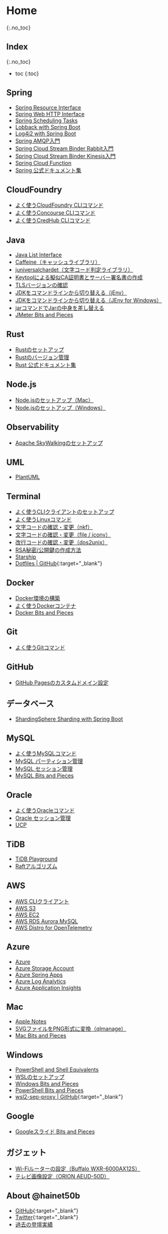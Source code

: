 # Home
{:.no_toc}

## Index
{:.no_toc}

* toc
{:toc}

## Spring
- [Spring Resource Interface](https://hainet50b.github.io/spring/spring-resource-interface)
- [Spring Web HTTP Interface](https://hainet50b.github.io/spring/spring-web-http-interface)
- [Spring Scheduling Tasks](https://hainet50b.github.io/spring/spring-scheduling-tasks)
- [Lobback with Spring Boot](https://hainet50b.github.io/spring/logback-spring-boot)
- [Log4j2 with Spring Boot](https://hainet50b.github.io/spring/log4j2-spring-boot)
- [Spring AMQP入門](https://hainet50b.github.io/spring/spring-amqp-intro)
- [Spring Cloud Stream Binder Rabbit入門](https://hainet50b.github.io/spring/spring-cloud-stream-binder-rabbit-intro)
- [Spring Cloud Stream Binder Kinesis入門](https://hainet50b.github.io/spring/spring-cloud-stream-binder-kinesis-intro)
- [Spring Cloud Function](https://hainet50b.github.io/spring/spring-cloud-function)
- [Spring 公式ドキュメント集](https://hainet50b.github.io/spring/spring-references)

## CloudFoundry
- [よく使うCloudFoundry CLIコマンド](https://hainet50b.github.io/cloudfoundry/cf-commands.md)
- [よく使うConcourse CLIコマンド](https://hainet50b.github.io/cloudfoundry/fly-commands.md)
- [よく使うCredHub CLIコマンド](https://hainet50b.github.io/cloudfoundry/credhub-commands.md)

## Java
- [Java List Interface](https://hainet50b.github.io/java/java-list-interface)
- [Caffeine（キャッシュライブラリ）](https://hainet50b.github.io/java/java-caffeine)
- [juniversalchardet（文字コード判定ライブラリ）](https://hainet50b.github.io/java/java-juniversalchardet)
- [Keytoolによる擬似CA証明書とサーバー署名書の作成](https://hainet50b.github.io/java/java-keytool)
- [TLSバージョンの確認](https://hainet50b.github.io/java/java-tls-version)
- [JDKをコマンドラインから切り替える（jEnv）](https://hainet50b.github.io/java/java-jenv)
- [JDKをコマンドラインから切り替える（JEnv for Windows）](https://hainet50b.github.io/java/java-jenv-for-windows)
- [jarコマンドでJarの中身を差し替える](https://hainet50b.github.io/java/java-jar-command)
- [JMeter Bits and Pieces](https://hainet50b.github.io/java/jmeter-bits-and-pieces)

## Rust
- [Rustのセットアップ](https://hainet50b.github.io/rust/rust-setup)
- [Rustのバージョン管理](https://hainet50b.github.io/rust/rust-version)
- [Rust 公式ドキュメント集](https://hainet50b.github.io/rust/rust-references)

## Node.js
- [Node.jsのセットアップ（Mac）](https://hainet50b.github.io/nodejs/nodejs-setup-mac)
- [Node.jsのセットアップ（Windows）](https://hainet50b.github.io/nodejs/nodejs-setup-windows)

## Observability
- [Apache SkyWalkingのセットアップ](https://hainet50b.github.io/observability/apache-skywalking-setup)

## UML
- [PlantUML](https://hainet50b.github.io/uml/plantuml)

## Terminal
- [よく使うCLIクライアントのセットアップ](https://hainet50b.github.io/terminal/cli-clients)
- [よく使うLinuxコマンド](https://hainet50b.github.io/terminal/linux-commands)
- [文字コードの確認・変更（nkf）](https://hainet50b.github.io/terminal/nkf)
- [文字コードの確認・変更（file / iconv）](https://hainet50b.github.io/terminal/charset)
- [改行コードの確認・変更（dos2unix）](https://hainet50b.github.io/terminal/dos2unix)
- [RSA秘密/公開鍵の作成方法](https://hainet50b.github.io/terminal/rsa-key)
- [Starship](https://hainet50b.github.io/terminal/starship)
- [Dotfiles \| GitHub](https://github.com/hainet50b/Dotfiles){:target="_blank"}

## Docker
- [Docker環境の構築](https://hainet50b.github.io/docker/setting-up-docker)
- [よく使うDockerコンテナ](https://hainet50b.github.io/docker/docker-containers)
- [Docker Bits and Pieces](https://hainet50b.github.io/docker/docker-bits-and-pieces)

## Git
- [よく使うGitコマンド](https://hainet50b.github.io/git/git-commands)

## GitHub
- [GitHub Pagesのカスタムドメイン設定](https://hainet50b.github.io/github/github-pages-custom-domain)

## データベース
- [ShardingSphere Sharding with Spring Boot](https://hainet50b.github.io/database/shardingsphere-sharding-spring-boot)

## MySQL
- [よく使うMySQLコマンド](https://hainet50b.github.io/mysql/mysql-commands)
- [MySQL パーティション管理](https://hainet50b.github.io/mysql/mysql-partitioning)
- [MySQL セッション管理](https://hainet50b.github.io/mysql/mysql-manage-sessions)
- [MySQL Bits and Pieces](https://hainet50b.github.io/mysql/mysql-bits-and-pieces)

## Oracle
- [よく使うOracleコマンド](https://hainet50b.github.io/oracle/oracle-commands)
- [Oracle セッション管理](https://hainet50b.github.io/oracle/oracle-manage-sessions)
- [UCP](https://hainet50b.github.io/oracle/ucp)

## TiDB
- [TiDB Playground](https://hainet50b.github.io/tidb/tidb-playground)
- [Raftアルゴリズム](https://hainet50b.github.io/tidb/raft-algorithm)

## AWS
- [AWS CLIクライアント](https://hainet50b.github.io/aws/aws-cli-client)
- [AWS S3](https://hainet50b.github.io/aws/aws-s3)
- [AWS EC2](https://hainet50b.github.io/aws/aws-ec2)
- [AWS RDS Aurora MySQL](https://hainet50b.github.io/aws/aws-rds-aurora-mysql)
- [AWS Distro for OpenTelemetry](https://hainet50b.github.io/aws/aws-distro-for-opentelemetry)

## Azure
- [Azure](https://hainet50b.github.io/azure/azure)
- [Azure Storage Account](https://hainet50b.github.io/azure/azure-storage-account)
- [Azure Spring Apps](https://hainet50b.github.io/azure/azure-spring-apps)
- [Azure Log Analytics](https://hainet50b.github.io/azure/azure-log-analytics)
- [Azure Application Insights](https://hainet50b.github.io/azure/azure-application-insights)

## Mac
- [Apple Notes](https://hainet50b.github.io/mac/apple-notes)
- [SVGファイルをPNG形式に変換（qlmanage）](https://hainet50b.github.io/mac/mac-qlmanage)
- [Mac Bits and Pieces](https://hainet50b.github.io/mac/mac-bits-and-pieces)

## Windows
- [PowerShell and Shell Equivalents](https://hainet50b.github.io/windows/powershell-and-shell-equivalents)
- [WSLのセットアップ](https://hainet50b.github.io/windows/wsl)
- [Windows Bits and Pieces](https://hainet50b.github.io/windows/windows-bits-and-pieces)
- [PowerShell Bits and Pieces](https://hainet50b.github.io/windows/powershell-bits-and-pieces)
- [wsl2-sep-proxy \| GitHub](https://github.com/hainet50b/wsl2-sep-proxy){:target="_blank"}

## Google
- [Googleスライド Bits and Pieces](https://hainet50b.github.io/google/google-slides-bits-and-pieces)

## ガジェット
- [Wi-Fiルーターの設定（Buffalo WXR-6000AX12S）](https://hainet50b.github.io/gadget/buffalo-wxr-6000ax12s)
- [テレビ画像設定（ORION AEUD-50D）](https://hainet50b.github.io/gadget/orion-aeud-50d)

## About @hainet50b
- [GitHub](https://github.com/hainet50b){:target="_blank"}
- [Twitter](https://twitter.com/hainet50b){:target="_blank"}
- [過去の登壇実績](https://hainet50b.github.io/hainet50b/past-talks)
